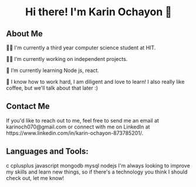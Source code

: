 <div id="header" align="center">
<h1> Hi there! I'm Karin Ochayon 👋 </h1>
</div>

<div id="content">
<h2> About Me </h2>
  👩‍🎓 I'm currently a third year computer science student at HIT.
    
  🙋‍♀️ I’m currently working on independent projects.

  🌼 I’m currently learning Node js, react.

  🥳  I know how to work hard, I am diligent and love to learn! I also really like coffee, but we'll talk about that later :)
</div>

<div id="contact">
<h2> Contact Me</h2>
  If you'd like to reach out to me, feel free to send me an email at karinoch070@gmail.com or connect with me on LinkedIn at https://www.linkedin.com/in/karin-ochayon-873785201/.
</div>

<div id="tools">
  <h2> Languages and Tools:</h2>
      c cplusplus javascript mongodb mysql nodejs
  I'm always looking to improve my skills and learn new things, so if there's a technology you think I should check out, let me know!
  </div>



